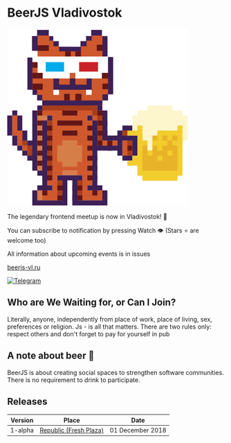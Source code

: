 # BeerJS Vladivostok

![BeerJS Vladivostok](assets/beerjs-tiger.svg)

The legendary frontend meetup is now in Vladivostok! :tada:

You can subscribe to notification by pressing Watch :eye: (Stars :star: are welcome too) 

All information about upcoming events is in issues

[beerjs-vl.ru](http://beerjs-vl.ru/)

[![Telegram](https://img.shields.io/badge/supported%20by-VLDC-522c7a.svg)](https://vldc.org/)

## Who are We Waiting for, or Can I Join?
Literally, anyone, independently from place of work, place of living, sex, preferences or religion. Js - is all that matters. There are two rules only: respect others and don't forget to pay for yourself in pub

## A note about beer :beers:

BeerJS is about creating social spaces to strengthen software communities. There is no requirement to drink to participate.

## Releases

| Version | Place | Date|
| ------- | ----- | --- |
| 1-alpha | [Republic (Fresh Plaza)](https://2gis.ru/vladivostok/inside/3519072864070201/firm/3518965489890754?queryState=center%2F131.883177%2C43.119573%2Fzoom%2F17)|01 December 2018

